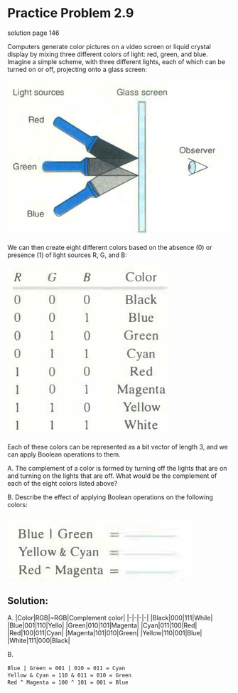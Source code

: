 # Practice Problem 2.9
solution page 146

Computers generate color pictures on a video screen or liquid crystal display by mixing three different colors of light: red, green, and blue. Imagine a simple scheme, with three different lights, each of which can be turned on or off, project­ing onto a glass screen:

![](images/2.9.jpg)

We can then create eight different colors based on the absence (0) or presence (1) of light sources R, G, and B:

![](images/2.9_2.jpg)

Each of these colors can be represented as a bit vector of length 3, and we can apply Boolean operations to them.

A. The complement of a color is formed by turning off the lights that are on and turning on the lights that are off. What would be the complement of each of the eight colors listed above?

B. Describe the effect of applying Boolean operations on the following colors:

![](images/2.9_3.jpg)

## Solution:
A.
|Color|RGB|~RGB|Complement color|
|-|-|-|-|
|Black|000|111|While|
|Blue|001|110|Yello|
|Green|010|101|Magenta|
|Cyan|011|100|Red|
|Red|100|011|Cyan|
|Magenta|101|010|Green|
|Yellow|110|001|Blue|
|White|111|000|Black|

B.

```
Blue | Green = 001 | 010 = 011 = Cyan
Yellow & Cyan = 110 & 011 = 010 = Green
Red ^ Magenta = 100 ^ 101 = 001 = Blue
```